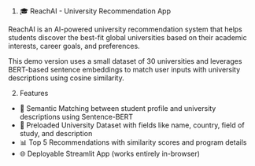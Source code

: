 1) 🎓 ReachAI - University Recommendation App

ReachAI is an AI-powered university recommendation system that helps students discover the best-fit global universities based on their academic interests, career goals, and preferences.

This demo version uses a small dataset of 30 universities and leverages BERT-based sentence embeddings to match user inputs with university descriptions using cosine similarity.

2) Features

- 🧠 Semantic Matching between student profile and university descriptions using Sentence-BERT
- 📄 Preloaded University Dataset with fields like name, country, field of study, and description
- 📊 Top 5 Recommendations with similarity scores and program details
- 🌐 Deployable Streamlit App (works entirely in-browser)




